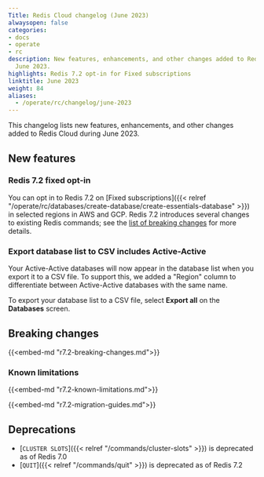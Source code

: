 ```yaml
---
Title: Redis Cloud changelog (June 2023)
alwaysopen: false
categories:
- docs
- operate
- rc
description: New features, enhancements, and other changes added to Redis Cloud during
  June 2023.
highlights: Redis 7.2 opt-in for Fixed subscriptions
linktitle: June 2023
weight: 84
aliases:
  - /operate/rc/changelog/june-2023
---
```


This changelog lists new features, enhancements, and other changes added to Redis Cloud during June 2023.

## New features

### Redis 7.2 fixed opt-in

You can opt in to Redis 7.2 on [Fixed subscriptions]({{< relref "/operate/rc/databases/create-database/create-essentials-database" >}}) in selected regions in AWS and GCP. Redis 7.2 introduces several changes to existing Redis commands; see the [list of breaking changes](#redis-72-breaking-changes) for more details.

### Export database list to CSV includes Active-Active

Your Active-Active databases will now appear in the database list when you export it to a CSV file. To support this, we added a "Region" column to differentiate between  Active-Active databases with the same name.

To export your database list to a CSV file, select **Export all** on the **Databases** screen.

## Breaking changes

{{<embed-md "r7.2-breaking-changes.md">}}

### Known limitations

{{<embed-md "r7.2-known-limitations.md">}}

{{<embed-md "r7.2-migration-guides.md">}}

## Deprecations

- [`CLUSTER SLOTS`]({{< relref "/commands/cluster-slots" >}}) is deprecated as of Redis 7.0
- [`QUIT`]({{< relref "/commands/quit" >}}) is deprecated as of Redis 7.2

